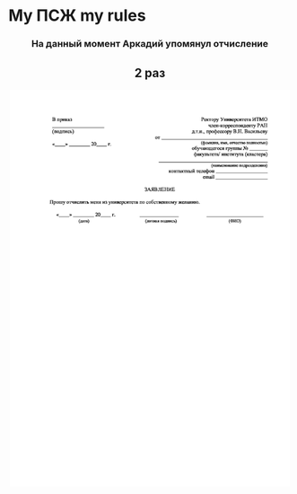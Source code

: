 # My ПСЖ my rules
<h3 align="center">На данный момент Аркадий упомянул отчисление</h3>
<h2 align="center"> 2  раз</h2>
<p align="center"><img src="./psj.jpeg" width="500px"></p>
